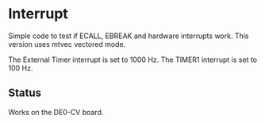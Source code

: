 # Interrupt

Simple code to test if ECALL, EBREAK and hardware interrupts work.
This version uses mtvec vectored mode.

The External Timer interrupt is set to 1000 Hz.
The TIMER1 interrupt is set to 100 Hz.

## Status

Works on the DE0-CV board.
